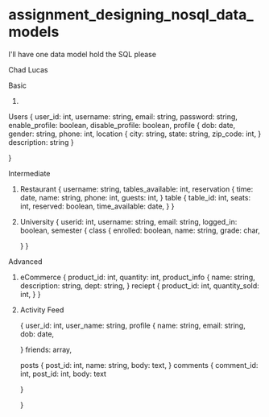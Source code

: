 # assignment_designing_nosql_data_models
I'll have one data model hold the SQL please

Chad Lucas

Basic

1.

Users {
	user_id: int,
	username: string,
	email: string,
	password: string,
	enable_profile: boolean,
	disable_profile: boolean,
	profile {
	  dob: date,
	  gender: string,
	  phone: int,
	  location {
	    city: string,
	    state: string,
	    zip_code: int,
	}
	description: string
}

}

Intermediate

1. Restaurant
{
  username: string,
  tables_available: int,
  reservation {
    time: date,
    name: string,
    phone: int,
    guests: int,
 }
  table {
    table_id: int,
    seats: int,
    reserved: boolean,
    time_available: date,
  }
}

2. University
   {
      userid: int,
      username: string,
      email: string,
      logged_in: boolean,
      semester {
        class {
          enrolled: boolean,
          name: string,
          grade: char, 
    
      }
   }

 Advanced

 1. eCommerce
  {
    product_id: int,
    quantity: int,
    product_info {
      name: string,
      description: string,
      dept: string,
    }
    reciept {
      product_id: int,
      quantity_sold: int, 
    }
  }


 2. Activity Feed

 	{
 	user_id: int,
 	user_name: string,
 	profile {
 	  name: string,
 	  email: string,
 	  dob: date,

 	}
 	friends: array,

 	posts {
 	  post_id: int,
 	  name: string,
 	  body: text,
 	}
 	comments {
 	  comment_id: int,
 	  post_id: int,
 	  body: text

 	}

 	}